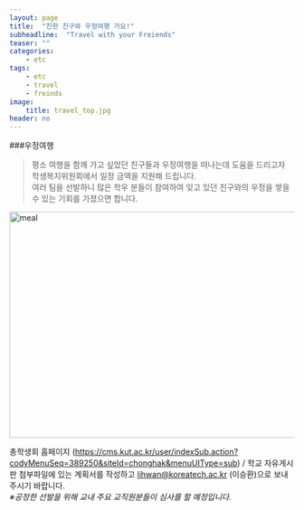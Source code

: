 ```yaml
---
layout: page
title:  "친한 친구와 우정여행 가요!"
subheadline:  "Travel with your Freiends"
teaser: ""
categories:
    - etc
tags:
    - etc
    - travel
    - freinds
image:
    title: travel_top.jpg
header: no
---
```


###우정여행

> 평소 여행을 함께 가고 싶었던 친구들과 우정여행을 떠나는데 도움을 드리고자 학생복지위원회에서 일정 금액을 지원해 드립니다.   
여러 팀을 선발하니 많은 학우 분들이 참여하여 잊고 있던 친구와의 우정을 쌓을 수 있는 기회를 가졌으면 합니다.

<img src="https://kknn8.github.io/images/travel.bmp" width="600" height="400" alt="meal" />

총학생회 홈페이지 
(<https://cms.kut.ac.kr/user/indexSub.action?codyMenuSeq=389250&siteId=chonghak&menuUIType=sub>) / 학교 자유게시판 첨부파일에 있는 계획서를 작성하고 lihwan@koreatech.ac.kr (이승환)으로 보내주시기 바랍니다.   
*※공정한 선발을 위해 교내 주요 교직원분들이 심사를 할 예정입니다.*
